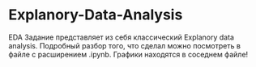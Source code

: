 # Explanory-Data-Analysis
EDA
Задание представляет из себя классический Explanory data analysis. Подробный разбор того, что сделал можно посмотреть в файле с расширением .ipynb. Графики находятся в соседнем файле!
